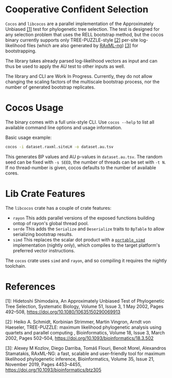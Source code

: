 # Cooperative Confident Selection
`Cocos` and `libcocos` are a parallel implementation of the 
Approximately Unbiased [[1]](https://doi.org/10.1080/10635150290069913) test for phylogenetic tree selection.
The test is designed for any selection problem that uses the RELL bootstrap method,
but the cocos binary currently supports only TREE-PUZZLE-style [[2]](https://doi.org/10.1093/bioinformatics/18.3.502)
per-site log-likelihood files 
(which are also generated by [RAxML-ng](https://github.com/amkozlov/raxml-ng))
[[3]](https://doi.org/10.1093/bioinformatics/btz305) for bootstrapping.

The library takes already parsed log-likelihood vectors as input and can thus be used to apply the AU test to other inputs
as well.

The library and CLI are Work In Progress.
Currently, they do not allow changing the scaling factors of the multiscale bootstrap process, nor the number of generated
bootstrap replicates.

# Cocos Usage
The binary comes with a full unix-style CLI. Use `cocos --help` to list all available command line options and usage
information.

Basic usage example:

```bash
cocos -i dataset.raxml.siteLH -o dataset.au.tsv
```

This generates BP values and AU p-values in `dataset.au.tsv`.
The random seed can be fixed with `-s SEED`, the number of threads can be set with `-t N`.
If no thread-number is given, cocos defaults to the number of available cores.

# Lib Crate Features
The `libcocos` crate has a couple of crate features:

- `rayon` This adds parallel versions of the exposed functions building ontop of rayon's global thread pool.
- `serde` This adds the `Serialize` and `Deserialize` traits to `BpTable` to allow serializing bootstrap results.
- `simd` This replaces the scalar dot product with a [`portable_simd`](https://github.com/rust-lang/rust/issues/86656)
  implementation (nightly only), which compiles to the target platform's preferred vector instructions.

The `cocos` crate uses `simd` and `rayon`, and so compiling it requires the nightly toolchain.

# References
[1]: Hidetoshi Shimodaira, An Approximately Unbiased Test of Phylogenetic Tree Selection, Systematic Biology, 
Volume 51, Issue 3, 1 May 2002, Pages 492–508, https://doi.org/10.1080/10635150290069913

[2]: Heiko A. Schmidt, Korbinian Strimmer, Martin Vingron, Arndt von Haeseler, 
TREE-PUZZLE: maximum likelihood phylogenetic analysis using quartets and parallel computing , Bioinformatics, 
Volume 18, Issue 3, March 2002, Pages 502–504, https://doi.org/10.1093/bioinformatics/18.3.502

[3]: Alexey M Kozlov, Diego Darriba, Tomáš Flouri, Benoit Morel, Alexandros Stamatakis, RAxML-NG: a fast, 
scalable and user-friendly tool for maximum likelihood phylogenetic inference, Bioinformatics, Volume 35, Issue 21, 
November 2019, Pages 4453–4455, https://doi.org/10.1093/bioinformatics/btz305